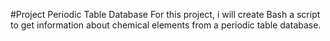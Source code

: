 #Project Periodic Table Database
For this project, i will create Bash a script to get information about chemical elements from a periodic table database.
